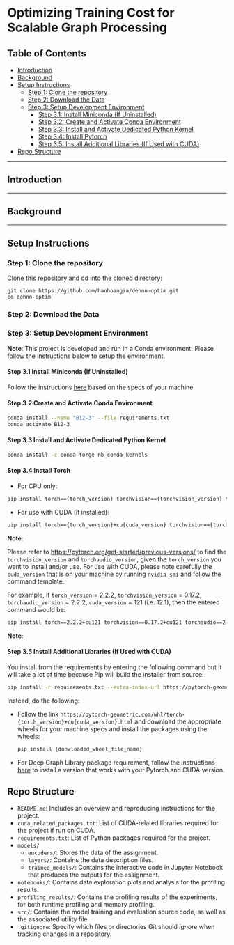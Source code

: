 # Optimizing Training Cost for  Scalable Graph Processing

## Table of Contents
- [Introduction](#introduction)
- [Background](#background)
- [Setup Instructions](#setup-instructions)
  - [Step 1: Clone the repository](#step-1-clone-the-repository)
  - [Step 2: Download the Data](#step-2-download-the-data)
  - [Step 3: Setup Development Environment](#step-3-setup-development-environment)
    - [Step 3.1: Install Miniconda (If Uninstalled)](#step-31-install-miniconda-if-uninstalled)
    - [Step 3.2: Create and Activate Conda Environment](#step-32-create-and-activate-conda-environment)
    - [Step 3.3: Install and Activate Dedicated Python Kernel](#step-33-install-and-activate-dedicated-python-kernel)
    - [Step 3.4: Install Pytorch](#step-34-install-pytorch)
    - [Step 3.5: Install Additional Libraries (If Used with CUDA)](#step-35-install-additional-libraries-if-used-with-cuda)
- [Repo Structure](#repo-structure)

---

## Introduction

---

## Background

---

## Setup Instructions

### Step 1: Clone the repository

Clone this repository and cd into the cloned directory:

```
git clone https://github.com/hanhoangia/dehnn-optim.git
cd dehnn-optim
```

### Step 2: Download the Data


### Step 3: Setup Development Environment

**Note**: This project is developed and run in a Conda environment. Please follow the instructions below to setup the environment.

#### Step 3.1 Install Miniconda (If Uninstalled)

Follow the instructions [here](https://docs.anaconda.com/miniconda/install/) based on the specs of your machine.

#### Step 3.2 Create and Activate Conda Environment
```bash
conda install --name "B12-3" --file requirements.txt
conda activate B12-3
```
#### Step 3.3 Install and Activate Dedicated Python Kernel
```bash
conda install -c conda-forge nb_conda_kernels
```
#### Step 3.4 Install Torch

- For CPU only:
```bash
pip install torch=={torch_version} torchvision=={torchvision_version} torchaudio=={torchaudio_version}
```
- For use with CUDA (if installed):
```bash
pip install torch=={torch_version}+cu{cuda_version} torchvision=={torchvision_version}+cu{cuda_version} torchaudio=={torchaudio_version} --extra-index-url https://download.pytorch.org/whl/cu{cuda_version}
```
**Note**: 

Please refer to https://pytorch.org/get-started/previous-versions/ to find the `torchvision_version` and `torchaudio_version`, given the `torch_version` you want to install and/or use. For use with CUDA, please note carefully the `cuda_version` that is on your machine by running `nvidia-smi` and follow the command template.

For example, if `torch_version` = 2.2.2, `torchvision_version` = 0.17.2, `torchaudio_version` = 2.2.2, `cuda_version` = 121 (i.e. 12.1), then the entered command would be:
```bash
pip install torch==2.2.2+cu121 torchvision==0.17.2+cu121 torchaudio==2.2.2 --extra-index-url https://download.pytorch.org/whl/cu121
```
**Note**: 

#### Step 3.5 Install Additional Libraries (If Used with CUDA)

You install from the requirements by entering the following command but it will take a lot of time because Pip will build the installer from source:
```bash
pip install -r requirements.txt --extra-index-url https://pytorch-geometric.com/whl/torch-{torch_version}+cu{cuda_version}.html
```
Instead, do the following: 

- Follow the link `https://pytorch-geometric.com/whl/torch-{torch_version}+cu{cuda_version}.html` and download the appropriate wheels for your machine specs and install the packages using the wheels:
  ```bash
  pip install {donwloaded_wheel_file_name}
  ```
- For Deep Graph Library package requirement, follow the instructions [here](https://www.dgl.ai/pages/start.html) to install a version that works with your Pytorch and CUDA version.

## Repo Structure

- `README.me`: Includes an overview and reproducing instructions for the project.
- `cuda_related_packages.txt`: List of CUDA-related libraries required for the project if run on CUDA.
- `requirements.txt`: List of Python packages required for the project.
- `models/`
  - `encoders/`: Stores the data of the assignment.
  - `layers/`: Contains the data description files.
  - `trained_models/`: Contains the interactive code in Jupyter Notebook that produces the outputs for the assignment.
- `notebooks/`: Contains data exploration plots and analysis for the profiling results.
- `profiling_results/`: Contains the profiling results of the experiments, for both runtime profiling and memory profiling.
- `src/`: Contains the model training and evaluation source code, as well as the associated utility file.
- `.gitignore`:  Specify which files or directories Git should *ignore* when tracking changes in a repository.
